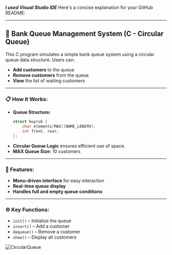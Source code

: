 ***I used Visual Studio IDE***
Here's a concise explanation for your GitHub README:

---

## 🏦 Bank Queue Management System (C - Circular Queue)  

This C program simulates a simple bank queue system using a circular queue data structure. Users can:  

- **Add customers** to the queue  
- **Remove customers** from the queue  
- **View** the list of waiting customers  

---

### 📋 How it Works:  
- **Queue Structure:**  
  ```c
  struct kuyruk {
      char elements[MAX][NAME_LENGTH];
      int front, rear;
  };
  ```
- **Circular Queue Logic** ensures efficient use of space.  
- **MAX Queue Size:** 10 customers  

---

### 🚀 Features:  
- **Menu-driven interface** for easy interaction  
- **Real-time queue display**  
- **Handles full and empty queue conditions**  

---

### ⚙️ Key Functions:  
- `init()` – Initialize the queue  
- `insert()` – Add a customer  
- `dequeue()` – Remove a customer  
- `show()` – Display all customers  


![CircularQueue](https://github.com/user-attachments/assets/6f11bca5-8cff-44e2-9ebb-d757cf27a787)
